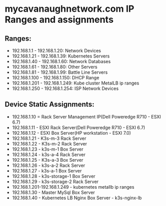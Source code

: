 # mycavanaughnetwork.com IP Ranges and assignments

## Ranges:

- 192.168.1.1 - 192.168.1.20: Network Devices
- 192.168.1.21 - 192.168.1.39: Kubernetes Servers
- 192.168.1.40 - 192.168.1.60: Network Databases
- 192.168.1.61 - 192.168.1.80: Other Servers
- 192.168.1.81 - 192.168.1.99: Battle Line Servers
- 192.168.1.100 - 192.168.1.150: DHCP Range
- 192.168.1.201 - 192.168.1.249: Kube cluster MetalLB ip ranges
- 192.168.1.250 - 192.168.1.254: ISP Network Devices

## Device Static Assignments:

- 192.168.1.10 = Rack Server Management IP(Dell Poweredge R710 - ESXI 6.7)
- 192.168.1.11 - ESXI Rack Server(Dell Poweredge R710 - ESXI 6.7)
- 192.168.1.12 - ESXI Box Server(HP workstation - ESXI 7.0)
- 192.168.1.21 - K3s-m-3 Rack Server
- 192.168.1.22 - K3s-m-2 Rack Server
- 192.168.1.23 - k3s-m-1 Box Server
- 192.168.1.24 - k3s-a-4 Rack Server
- 192.168.1.25 - K3s-a-3 Box Server
- 192.168.1.26 - k3s-a-2 Rack Server
- 192.168.1.27 - k3s-a-1 Box Server
- 192.168.1.28 - k3s-storage-1 Box Server
- 192.168.1.29 - k3s-storage-2 Rack Server
- 192.168.1.201-192.168.1.249 - kubernetes metallb ip ranges
- 192.168.1.30 - Master MySql Box Server
- 192.168.1.40 - Kubernetes LB Nginx Box Server - k3s-nginx-lb
